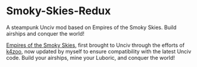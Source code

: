 # Smoky-Skies-Redux    
A steampunk Unciv mod based on Empires of the Smoky Skies. Build airships and conquer the world!

[Empires of the Smoky Skies](https://civilization.fandom.com/wiki/Empires_of_the_Smoky_Skies_\(Civ5\)), first brought to Unciv through the efforts of [k4zoo](https://github.com/k4zoo/EmpireOfSmokySkies), now updated by myself to ensure compatibility with the latest Unciv code. Build your airships, mine your Luboric, and conquer the world!
